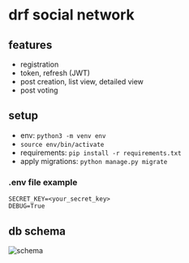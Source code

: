 # drf social network
## features
- registration
- token, refresh (JWT) 
- post creation, list view, detailed view
- post voting

## setup
- env: `python3 -m venv env`
- `source env/bin/activate`
- requirements: `pip install -r requirements.txt`
- apply migrations: `python manage.py migrate`

### .env file example
```
SECRET_KEY=<your_secret_key>
DEBUG=True
```

## db schema
![schema](https://github.com/dzhfrv/dzhfrv-starn/blob/master/drf_social.png?raw=true)
